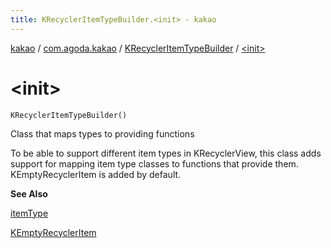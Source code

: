 ```yaml
---
title: KRecyclerItemTypeBuilder.<init> - kakao
---
```


[kakao](../../index.html) / [com.agoda.kakao](../index.html) / [KRecyclerItemTypeBuilder](index.html) / [&lt;init&gt;](.)

# &lt;init&gt;

`KRecyclerItemTypeBuilder()`

Class that maps types to providing functions

To be able to support different item types in KRecyclerView, this class
adds support for mapping item type classes to functions that provide them.
KEmptyRecyclerItem is added by default.

**See Also**

[itemType](item-type.html)

[KEmptyRecyclerItem](../-k-empty-recycler-item/index.html)

